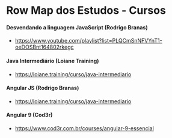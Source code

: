 # Row Map dos Estudos - Cursos

#### Desvendando a linguagem JavaScript (Rodrigo Branas)
- https://www.youtube.com/playlist?list=PLQCmSnNFVYnT1-oeDOSBnt164802rkegc

#### Java Intermediário (Loiane Training)
- https://loiane.training/curso/java-intermediario

#### Angular JS (Rodrigo Branas)
- https://loiane.training/curso/java-intermediario

#### Angular 9 (Cod3r)
- https://www.cod3r.com.br/courses/angular-9-essencial